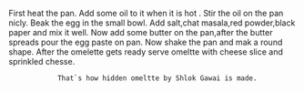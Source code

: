 First heat the pan.
Add some oil to it when it is hot .
Stir the oil on the pan nicly.
Beak the egg in the small bowl.
Add salt,chat masala,red powder,black paper and mix it well. 
Now add some butter on the pan,after the butter spreads pour the egg paste on pan.
Now shake the pan and mak a round shape.
After the omelette gets ready serve omeltte with cheese slice and sprinkled chesse.

                That`s how hidden omeltte by Shlok Gawai is made.